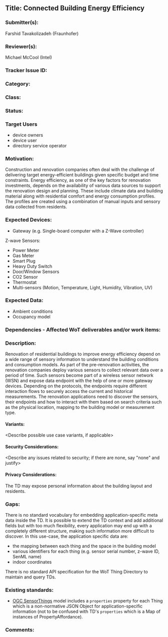## Title: Connected Building Energy Efficiency

### Submitter(s): 

Farshid Tavakolizadeh (Fraunhofer)

### Reviewer(s):

Michael McCool (Intel)

### Tracker Issue ID:

<please leave blank>

### Category:

<please leave blank>

### Class: 

<please leave blank>

### Status: 

<please leave blank>

### Target Users

- device owners
- device user
- directory service operator

### Motivation:

Construction and renovation companies often deal with the challenge of delivering target energy-efficient buildings given specific budget and time constraints. Energy efficiency, as one of the key factors for renovation investments, depends on the availability of various data sources to support the renovation design and planning. These include climate data and building material along with residential comfort and energy consumption profiles. The profiles are created using a combination of manual inputs and sensory data collected from residents.

### Expected Devices:

- Gateway (e.g. Single-board computer with a Z-Wave controller)

Z-wave Sensors:
- Power Meter
- Gas Meter
- Smart Plug
- Heavy Duty Switch
- Door/Window Sensors
- CO2 Sensor
- Thermostat
- Multi-sensors (Motion, Temperature, Light, Humidity, Vibration, UV)

### Expected Data:

- Ambient conditions
- Occupancy model

### Dependencies - Affected WoT deliverables and/or work items:

<List the affected WoT deliverables that have to be changed to enable this use case>

### Description:

Renovation of residential buildings to improve energy efficiency depend on a wide range of sensory information to understand the building conditions and consumption models. As part of the pre-renovation activities, the renovation companies deploy various sensors to collect relevant data over a period of time. Such sensors become part of a wireless sensor network (WSN) and expose data endpoint with the help of one or more gateway devices. Depending on the protocols, the endpoints require different interaction flows to securely access the current and historical measurements. The renovation applications need to discover the sensors, their endpoints and how to interact with them based on search criteria such as the physical location, mapping to the building model or measurement type.

#### Variants:

<Describe possible use case variants, if applicable>

#### Security Considerations:

<Describe any issues related to security; if there are none, say "none" and justify>

#### Privacy Considerations:

The TD may expose personal information about the building layout and residents.

### Gaps:

There is no standard vocabulary for embedding application-specific meta data inside the TD. It is possible to extend the TD context and add additional fields but with too much flexibility, every application may end up with a completely different structure, making such information more difficult to discover. In this use-case, the application specific data are: 
- the mapping between each thing and the space in the building model
- various identifiers for each thing (e.g. sensor serial number, z-wave ID, SenML name)
- indoor coordinates

There is no standard API specification for the WoT Thing Directory to maintain and query TDs.

### Existing standards:

- [OGC SensorThings](https://www.ogc.org/standards/sensorthings) model includes a `properties` property for each Thing which is a non-normative JSON Object for application-specific information (not to be confused with TD's `properties` which is a Map of instances of PropertyAffordance).

### Comments:


